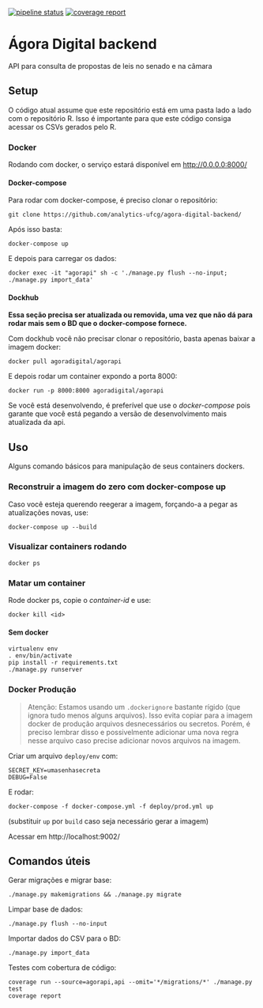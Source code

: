 [![pipeline status](https://gitlab.com/analytics-ufcg/back-test/badges/master/pipeline.svg)](https://gitlab.com/analytics-ufcg/back-test/commits/master)
[![coverage report](https://gitlab.com/analytics-ufcg/back-test/badges/master/coverage.svg)](https://gitlab.com/analytics-ufcg/back-test/commits/master)

# Ágora Digital backend

API para consulta de propostas de leis no senado e na câmara

## Setup

O código atual assume que este repositório está em uma pasta lado a lado com o repositório R. Isso é importante para que este código consiga acessar os CSVs gerados pelo R.

### Docker
Rodando com docker, o serviço estará disponível em http://0.0.0.0:8000/

#### Docker-compose
Para rodar com docker-compose, é preciso clonar o repositório:
```
git clone https://github.com/analytics-ufcg/agora-digital-backend/
```

Após isso basta:
```
docker-compose up 
```

E depois para carregar os dados:
```
docker exec -it "agorapi" sh -c './manage.py flush --no-input; ./manage.py import_data'
```

#### Dockhub

**Essa seção precisa ser atualizada ou removida, uma vez que não dá para rodar mais sem o BD que o docker-compose fornece.**

Com dockhub você não precisar clonar o repositório, basta apenas baixar a imagem docker:

```
docker pull agoradigital/agorapi
```

E depois rodar um container expondo a porta 8000:

```
docker run -p 8000:8000 agoradigital/agorapi
```

Se você está desenvolvendo, é preferível que use o *docker-compose* pois garante que você está pegando a versão de desenvolvimento mais atualizada da api.

## Uso

Alguns comando básicos para manipulação de seus containers dockers.

### Reconstruir a imagem do zero com docker-compose up
Caso você esteja querendo reegerar a imagem, forçando-a a pegar as atualizações novas, use:

```
docker-compose up --build
```

### Visualizar containers rodando

```
docker ps
```

### Matar um container
Rode docker ps, copie o *container-id* e use:

```
docker kill <id>
```
 
#### Sem docker
```
virtualenv env
. env/bin/activate
pip install -r requirements.txt
./manage.py runserver
```

### Docker Produção

> Atenção:
> Estamos usando um `.dockerignore` bastante rígido (que ignora tudo menos alguns arquivos). Isso evita copiar para a imagem docker de produção arquivos desnecessários ou secretos.
> Porém, é preciso lembrar disso e possivelmente adicionar uma nova regra nesse arquivo caso precise adicionar novos arquivos na imagem.

Criar um arquivo `deploy/env` com:
```
SECRET_KEY=umasenhasecreta
DEBUG=False
```
E rodar:
```
docker-compose -f docker-compose.yml -f deploy/prod.yml up
```
(substituir `up` por `build` caso seja necessário gerar a imagem)

Acessar em http://localhost:9002/

## Comandos úteis

Gerar migrações e migrar base:
```
./manage.py makemigrations && ./manage.py migrate
```

Limpar base de dados:
```
./manage.py flush --no-input
```

Importar dados do CSV para o BD:
```
./manage.py import_data
```

Testes com cobertura de código:
```
coverage run --source=agorapi,api --omit='*/migrations/*' ./manage.py test
coverage report
```
